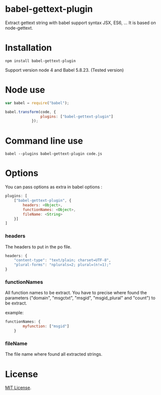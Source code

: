 # babel-gettext-plugin
Extract gettext string with babel support syntax JSX, ES6, ... It is based on node-gettext.

Installation
============

`npm install babel-gettext-plugin`

Support version node 4 and Babel 5.8.23. (Tested version)

Node use
========

```js
var babel = require("babel");

babel.transform(code, {
                plugins: ["babel-gettext-plugin"]
            });
```

Command line use
================

```
babel --plugins babel-gettext-plugin code.js
```

Options
=======

You can pass options as extra in babel options :
```js
plugins: [
    ["babel-gettext-plugin", {
        headers: <Object>,
        functionNames: <Object>,
        fileName: <String>
    }]
]
```

### headers ###
The headers to put in the po file.

```js
headers: {
    "content-type": "text/plain; charset=UTF-8",
    "plural-forms": "nplurals=2; plural=(n!=1);"
}
```

### functionNames ###
All function names to be extract. You have to precise where found the parameters
("domain", "msgctxt", "msgid", "msgid_plural" and "count") to be extract.

example:
```js
functionNames: {
        myfunction: ["msgid"]
    }
```

### fileName ###
The file name where found all extracted strings.

License
=======

[MIT License](LICENSE).

